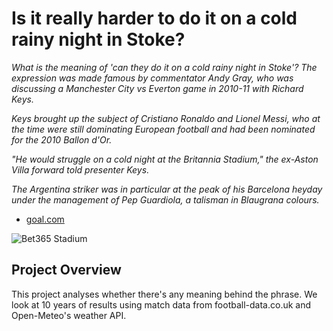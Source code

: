 # Is it really harder to do it on a cold rainy night in Stoke?

_What is the meaning of 'can they do it on a cold rainy night in Stoke'?
The expression was made famous by commentator Andy Gray, who was discussing a Manchester City vs Everton game in 2010-11 with Richard Keys._

_Keys brought up the subject of Cristiano Ronaldo and Lionel Messi, who at the time were still dominating European football and had been nominated for the 2010 Ballon d'Or._

_"He would struggle on a cold night at the Britannia Stadium," the ex-Aston Villa forward told presenter Keys._

_The Argentina striker was in particular at the peak of his Barcelona heyday under the management of Pep Guardiola, a talisman in Blaugrana colours._

- [goal.com](https://www.goal.com/en-us/news/what-does-can-they-do-it-on-a-cold-rainy-night-in-stoke-mean-messi-phrase-explained/1f7alegnrwfr01i5vj34vak59k) 

![Bet365 Stadium](https://upload.wikimedia.org/wikipedia/commons/8/81/Stoke_City_FC_V_Arsenal_09.jpg)

## Project Overview

This project analyses whether there's any meaning behind the phrase. We look at 10 years of results using match data from football-data.co.uk and Open-Meteo's weather API. 
